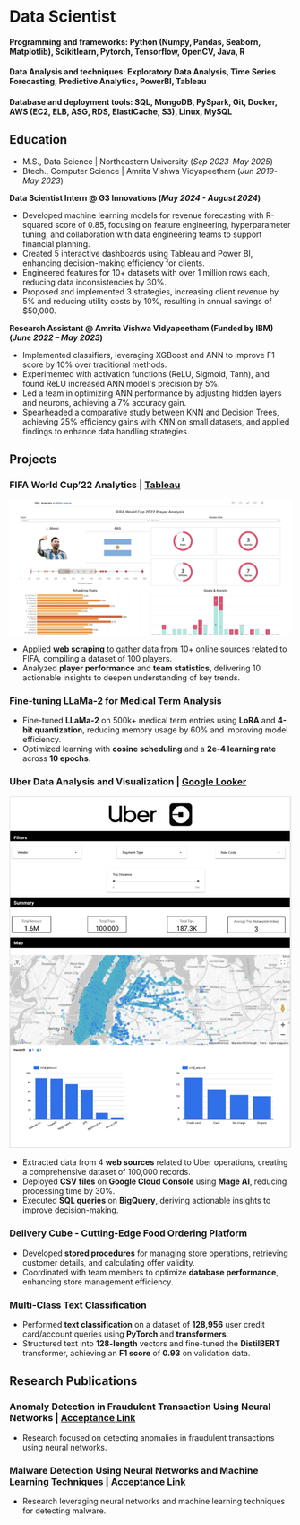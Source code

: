 # Data Scientist

#### Programming and frameworks: Python (Numpy, Pandas, Seaborn, Matplotlib), Scikitlearn, Pytorch, Tensorflow, OpenCV, Java, R
#### Data Analysis and techniques: Exploratory Data Analysis, Time Series Forecasting, Predictive Analytics, PowerBI, Tableau
#### Database and deployment tools: SQL, MongoDB, PySpark, Git, Docker, AWS (EC2, ELB, ASG, RDS, ElastiCache, S3), Linux, MySQL

## Education
- M.S., Data Science | Northeastern University (_Sep 2023_-_May 2025_)								       		
- Btech., Computer Science	| Amrita Vishwa Vidyapeetham (_Jun 2019_-_May 2023_)	 			        		

**Data Scientist Intern @ G3 Innovations (_May 2024 - August 2024_)**
- Developed machine learning models for revenue forecasting with R-squared score of 0.85, focusing on feature engineering, hyperparameter tuning, and collaboration with data engineering teams to support financial planning.
- Created 5 interactive dashboards using Tableau and Power BI, enhancing decision-making efficiency for clients.
- Engineered features for 10+ datasets with over 1 million rows each, reducing data inconsistencies by 30%.
- Proposed and implemented 3 strategies, increasing client revenue by 5% and reducing utility costs by 10%, resulting in annual savings of $50,000.

**Research Assistant @ Amrita Vishwa Vidyapeetham (Funded by IBM) (_June 2022 – May 2023_)**
- Implemented classifiers, leveraging XGBoost and ANN to improve F1 score by 10% over traditional methods.
- Experimented with activation functions (ReLU, Sigmoid, Tanh), and found ReLU increased ANN model's precision by 5%.
- Led a team in optimizing ANN performance by adjusting hidden layers and neurons, achieving a 7% accuracy gain.
- Spearheaded a comparative study between KNN and Decision Trees, achieving 25% efficiency gains with KNN on small datasets, and applied findings to enhance data handling strategies.

## Projects

### FIFA World Cup’22 Analytics | [Tableau](https://public.tableau.com/app/profile/nithin.velpula/viz/Fifa_Analysis_17081264694030/AttackeDashboard?publish=yes)
![FIFA Analysis](/assets/fifa.png)
- Applied **web scraping** to gather data from 10+ online sources related to FIFA, compiling a dataset of 100 players.
- Analyzed **player performance** and **team statistics**, delivering 10 actionable insights to deepen understanding of key trends.

### Fine-tuning LLaMa-2 for Medical Term Analysis
- Fine-tuned **LLaMa-2** on 500k+ medical term entries using **LoRA** and **4-bit quantization**, reducing memory usage by 60% and improving model efficiency.
- Optimized learning with **cosine scheduling** and a **2e-4 learning rate** across **10 epochs**.

### Uber Data Analysis and Visualization | [Google Looker](https://lookerstudio.google.com/u/0/reporting/c1a9b517-a69a-4be9-a6bb-ee99c49bce2a/page/kZVqD)
![Uber Analysis](/assets/uber_nyc.png)
- Extracted data from 4 **web sources** related to Uber operations, creating a comprehensive dataset of 100,000 records.
- Deployed **CSV files** on **Google Cloud Console** using **Mage AI**, reducing processing time by 30%.
- Executed **SQL queries** on **BigQuery**, deriving actionable insights to improve decision-making.

### Delivery Cube - Cutting-Edge Food Ordering Platform
- Developed **stored procedures** for managing store operations, retrieving customer details, and calculating offer validity.
- Coordinated with team members to optimize **database performance**, enhancing store management efficiency.

### Multi-Class Text Classification
- Performed **text classification** on a dataset of **128,956** user credit card/account queries using **PyTorch** and **transformers**.
- Structured text into **128-length** vectors and fine-tuned the **DistilBERT** transformer, achieving an **F1 score** of **0.93** on validation data.



## Research Publications

### Anomaly Detection in Fraudulent Transaction Using Neural Networks | [Acceptance Link](https://drive.google.com/file/d/1YZTvU5bPzOqqmxNPo50cOZe2pSZtOTSa/view)
- Research focused on detecting anomalies in fraudulent transactions using neural networks.

### Malware Detection Using Neural Networks and Machine Learning Techniques | [Acceptance Link](https://drive.google.com/file/d/1LC9XZrGDxV5A0zTvAkSM9kvfVW0xkCEM/view)
- Research leveraging neural networks and machine learning techniques for detecting malware. 
